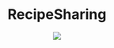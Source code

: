 <div align="center">
  
  # RecipeSharing
</div>

<p align="center">
  <a href="https://skillicons.dev">
    <img src="https://skillicons.dev/icons?i=angular,ts" />
  </a>
</p>
